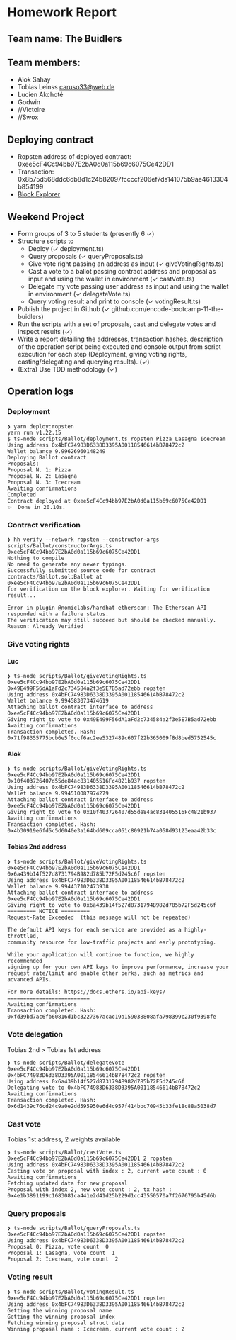 # Homework Report

## Team name: The Buidlers

## Team members:

- Alok Sahay
- Tobias Leinss <caruso33@web.de>
- Lucien Akchoté
- Godwin
- //Victoire
- //Swox

## Deploying contract

- Ropsten address of deployed contract: 0xee5cF4Cc94bb97E2bA0d0a115b69c6075Ce42DD1
- Transaction: 0x8b75d568ddc6db8d1c24b82097fccccf206ef7da141075b9ae4613304b854199
- [Block Explorer](https://ropsten.etherscan.io/address/0xee5cF4Cc94bb97E2bA0d0a115b69c6075Ce42DD1)

## Weekend Project

- Form groups of 3 to 5 students (presently 6 ✓)
- Structure scripts to
  - Deploy (✓ deployment.ts)
  - Query proposals (✓ queryProposals.ts)
  - Give vote right passing an address as input (✓ giveVotingRights.ts)
  - Cast a vote to a ballot passing contract address and proposal as input and using the wallet in environment (✓ castVote.ts)
  - Delegate my vote passing user address as input and using the wallet in environment (✓ delegateVote.ts)
  - Query voting result and print to console (✓ votingResult.ts)
- Publish the project in Github (✓ github.com/encode-bootcamp-11-the-buidlers)
- Run the scripts with a set of proposals, cast and delegate votes and inspect results (✓)
- Write a report detailing the addresses, transaction hashes, description of the operation script being executed and console output from script execution for each step (Deployment, giving voting rights, casting/delegating and querying results). (✓)
- (Extra) Use TDD methodology (✓)

## Operation logs

### Deployment

```shell
❯ yarn deploy:ropsten
yarn run v1.22.15
$ ts-node scripts/Ballot/deployment.ts ropsten Pizza Lasagna Icecream
Using address 0x4bFC74983D6338D3395A00118546614bB78472c2
Wallet balance 9.99626960148249
Deploying Ballot contract
Proposals:
Proposal N. 1: Pizza
Proposal N. 2: Lasagna
Proposal N. 3: Icecream
Awaiting confirmations
Completed
Contract deployed at 0xee5cF4Cc94bb97E2bA0d0a115b69c6075Ce42DD1
✨  Done in 20.10s.
```

### Contract verification

```shell
❯ hh verify --network ropsten --constructor-args scripts/Ballot/constructorArgs.ts 0xee5cF4Cc94bb97E2bA0d0a115b69c6075Ce42DD1
Nothing to compile
No need to generate any newer typings.
Successfully submitted source code for contract
contracts/Ballot.sol:Ballot at 0xee5cF4Cc94bb97E2bA0d0a115b69c6075Ce42DD1
for verification on the block explorer. Waiting for verification result...

Error in plugin @nomiclabs/hardhat-etherscan: The Etherscan API responded with a failure status.
The verification may still succeed but should be checked manually.
Reason: Already Verified
```

### Give voting rights

#### Luc

```shell
❯ ts-node scripts/Ballot/giveVotingRights.ts 0xee5cF4Cc94bb97E2bA0d0a115b69c6075Ce42DD1 0x49E499F56dA1aFd2c734584a2f3e5E7B5ad72ebb ropsten
Using address 0x4bFC74983D6338D3395A00118546614bB78472c2
Wallet balance 9.994583073474619
Attaching ballot contract interface to address 0xee5cF4Cc94bb97E2bA0d0a115b69c6075Ce42DD1
Giving right to vote to 0x49E499F56dA1aFd2c734584a2f3e5E7B5ad72ebb
Awaiting confirmations
Transaction completed. Hash: 0x71f98355775bcb6e5f0ccf6ac2ee5327489c607f22b365009f8d8bed5752545c
```

#### Alok

```shell
❯ ts-node scripts/Ballot/giveVotingRights.ts 0xee5cF4Cc94bb97E2bA0d0a115b69c6075Ce42DD1 0x10f403726407d55de84ac831405516Fc4821b937 ropsten
Using address 0x4bFC74983D6338D3395A00118546614bB78472c2
Wallet balance 9.994510087974279
Attaching ballot contract interface to address 0xee5cF4Cc94bb97E2bA0d0a115b69c6075Ce42DD1
Giving right to vote to 0x10f403726407d55de84ac831405516Fc4821b937
Awaiting confirmations
Transaction completed. Hash: 0x4b30919e6fd5c5d6040e3a164bd609cca051c80921b74a058d93123eaa42b33c
```

#### Tobias 2nd address

```shell
❯ ts-node scripts/Ballot/giveVotingRights.ts 0xee5cF4Cc94bb97E2bA0d0a115b69c6075Ce42DD1 0x6a439b14f527d8731794B982d785b72F5d245c6f ropsten
Using address 0x4bFC74983D6338D3395A00118546614bB78472c2
Wallet balance 9.994437102473938
Attaching ballot contract interface to address 0xee5cF4Cc94bb97E2bA0d0a115b69c6075Ce42DD1
Giving right to vote to 0x6a439b14f527d8731794B982d785b72F5d245c6f
========= NOTICE =========
Request-Rate Exceeded  (this message will not be repeated)

The default API keys for each service are provided as a highly-throttled,
community resource for low-traffic projects and early prototyping.

While your application will continue to function, we highly recommended
signing up for your own API keys to improve performance, increase your
request rate/limit and enable other perks, such as metrics and advanced APIs.

For more details: https://docs.ethers.io/api-keys/
==========================
Awaiting confirmations
Transaction completed. Hash: 0xfd39bd7ac6fb60816d1bc3227367acac19a159038808afa798399c230f9398fe
```

### Vote delegation

Tobias 2nd > Tobias 1st address

```shell
❯ ts-node scripts/Ballot/delegateVote 0xee5cF4Cc94bb97E2bA0d0a115b69c6075Ce42DD1 0x4bFC74983D6338D3395A00118546614bB78472c2 ropsten
Using address 0x6a439b14f527d8731794B982d785b72F5d245c6f
Delegating vote to 0x4bFC74983D6338D3395A00118546614bB78472c2
Awaiting confirmations
Transaction completed. Hash: 0x6d1439c76cd24c9a0e2dd595950e6d4c957f414bbc70945b33fe18c88a5038d7
```

### Cast vote

Tobias 1st address, 2 weights available

```shell
❯ ts-node scripts/Ballot/castVote.ts 0xee5cF4Cc94bb97E2bA0d0a115b69c6075Ce42DD1 2 ropsten
Using address 0x4bFC74983D6338D3395A00118546614bB78472c2
Casting vote on proposal with index : 2, current vote count : 0
Awaiting confirmations
Fetching updated data for new proposal
Proposal with index 2, new vote count : 2, tx hash : 0x4e1b3891199c1683081ca441e2d41d25b229d1cc43550570a7f2676795b45d6b
```

### Query proposals

```shell
❯ ts-node scripts/Ballot/queryProposals.ts 0xee5cF4Cc94bb97E2bA0d0a115b69c6075Ce42DD1 ropsten
Using address 0x4bFC74983D6338D3395A00118546614bB78472c2
Proposal 0: Pizza, vote count  0
Proposal 1: Lasagna, vote count  1
Proposal 2: Icecream, vote count  2
```

### Voting result

```shell
❯ ts-node scripts/Ballot/votingResult.ts 0xee5cF4Cc94bb97E2bA0d0a115b69c6075Ce42DD1 ropsten
Using address 0x4bFC74983D6338D3395A00118546614bB78472c2
Getting the winning proposal name
Getting the winning proposal index
Fetching winning proposal struct data
Winning proposal name : Icecream, current vote count : 2
```
